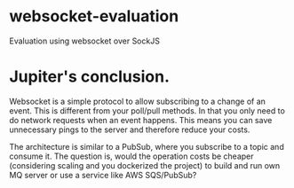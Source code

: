 # websocket-evaluation
Evaluation using websocket over SockJS

# Jupiter's conclusion.
Websocket is a simple protocol to allow subscribing to a change of an event.
This is different from your poll/pull methods. In that you only need to do network requests when an event happens.
This means you can save unnecessary pings to the server and therefore reduce your costs.

The architecture is similar to a PubSub, where you subscribe to a topic and consume it.
The question is, would the operation costs be cheaper (considering scaling and you dockerized the project) 
to build and run own MQ server or use a service like AWS SQS/PubSub?